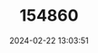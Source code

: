 ---
title: "154860"
category: "Facciolella karreri"
draft: false
date: 2024-02-22 13:03:51
languages:
  Undetermined: ["Štíhlohlavec rudomořský"]
---